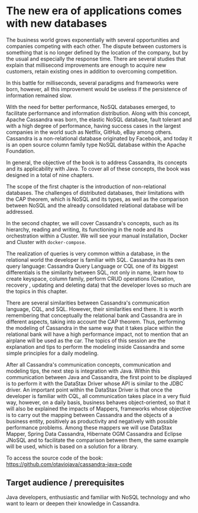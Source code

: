 # The new era of applications comes with new databases


The business world grows exponentially with several opportunities and companies competing with each other. The dispute between customers is something that is no longer defined by the location of the company, but by the usual and especially the response time. There are several studies that explain that millisecond improvements are enough to acquire new customers, retain existing ones in addition to overcoming competition.

In this battle for milliseconds, several paradigms and frameworks were born, however, all this improvement would be useless if the persistence of information remained slow.

With the need for better performance, NoSQL databases emerged, to facilitate performance and information distribution. Along with this concept, Apache Cassandra was born, the elastic NoSQL database, fault tolerant and with a high degree of performance, having success cases in the largest companies in the world such as Netflix, GitHub, eBay among others. Cassandra is a non-relational database originated by Facebook, and today it is an open source column family type NoSQL database within the Apache Foundation.

In general, the objective of the book is to address Cassandra, its concepts and its applicability with Java. To cover all of these concepts, the book was designed in a total of nine chapters.

The scope of the first chapter is the introduction of non-relational databases. The challenges of distributed databases, their limitations with the CAP theorem, which is NoSQL and its types, as well as the comparison between NoSQL and the already consolidated relational database will be addressed.

In the second chapter, we will cover Cassandra's concepts, such as its hierarchy, reading and writing, its functioning in the node and its orchestration within a Cluster. We will see your manual installation, Docker and Cluster with `docker-compose`.

The realization of queries is very common within a database, in the relational world the developer is familiar with SQL. Cassandra has its own query language: Cassandra Query Language or CQL one of its biggest differentials is the similarity between SQL, not only in name, learn how to create keyspace, column family, perform CRUD operations (Creation, recovery , updating and deleting data) that the developer loves so much are the topics in this chapter.

There are several similarities between Cassandra's communication language, CQL, and SQL. However, their similarities end there. It is worth remembering that conceptually the relational bank and Cassandra are in different aspects, taking into account the CAP theorem. Thus, performing the modeling of Cassandra in the same way that it takes place within the relational bank will have a high performance impact, not to mention that an airplane will be used as the car. The topics of this session are the explanation and tips to perform the modeling inside Cassandra and some simple principles for a daily modeling.

After all Cassandra's communication concepts, communication and modeling tips, the next step is integration with Java. Within this communication between Java and Cassandra, the first point to be displayed is to perform it with the DataStax Driver whose API is similar to the JDBC driver. An important point within the DataStax Driver is that once the developer is familiar with CQL, all communication takes place in a very fluid way, however, on a daily basis, business behaves object-oriented, so that it will also be explained the impacts of Mappers, frameworks whose objective is to carry out the mapping between Cassandra and the objects of a business entity, positively as productivity and negatively with possible performance problems. Among these mappers we will use DataStax Mapper, Spring Data Cassandra, Hibernate OGM Cassandra and Eclipse JNoSQL and to facilitate the comparison between them, the same example will be used, which is based on a solution for a library.

To access the source code of the book: https://github.com/otaviojava/cassandra-java-code

## Target audience / prerequisites

Java developers, enthusiastic and familiar with NoSQL technology and who want to learn or deepen their knowledge in Cassandra.

